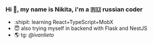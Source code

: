 ### Hi 👋, my name is Nikita, i'm a 🇷🇺 russian coder
- :shipit: learning React+TypeScript+MobX
- 😇 also trying myself in backend with Flask and NestJS
- 🌎 tg: *@ivanlieto*
